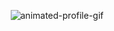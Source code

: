 <p align="center">
  <img src="https://i.pinimg.com/originals/2d/55/0e/2d550e48e5fabf33543b51e4d8ccb335.gif" alt="animated-profile-gif">
</p>
